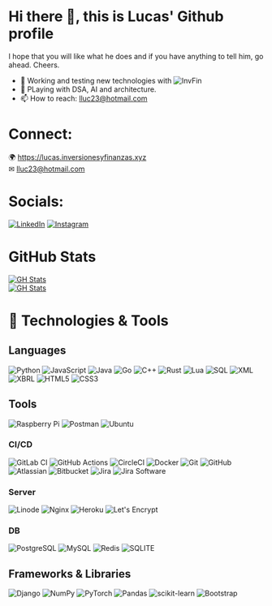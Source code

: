 # Hi there 👋, this is Lucas' Github profile

I hope that you will like what he does and if you have anything to tell him, go ahead. Cheers.

- 🔭 Working and testing new technologies with ![InvFin](https://github.com/InvFin) 
- 🌱 PLaying with DSA, AI and architecture. 
- 📫 How to reach: lluc23@hotmail.com

# Connect:
🌍 https://lucas.inversionesyfinanzas.xyz <br>
✉ lluc23@hotmail.com

# Socials:
[![LinkedIn](https://img.shields.io/badge/LinkedIn-%231a1a1b.svg?style=for-the-badge&logo=linkedin)](https://www.linkedin.com/in/lucas-montes/)
[![Instagram](https://img.shields.io/badge/Instagram-%231a1a1b?style=for-the-badge&logo=instagram)](https://www.instagram.com/lucas_mnts/)

# GitHub Stats
[![GH Stats](https://github-readme-streak-stats.herokuapp.com/?user=lucas-montes&theme=dark&hide_border=false)](https://github.com/lucas-montes)<br/>
[![GH Stats](https://github-readme-stats.vercel.app/api/top-langs?username=lucas-montes&theme=dark&hide_border=false&include_all_commits=true&count_private=true&layout=compact)](https://github.com/lucas-montes)

# 🔧 Technologies & Tools
## Languages
![Python](https://img.shields.io/badge/python-%231a1a1b?style=for-the-badge&logo=python)
![JavaScript](https://img.shields.io/badge/Javascript-%231a1a1b?style=for-the-badge&logo=JavaScript)
![Java](https://img.shields.io/badge/java-%231a1a1b?style=for-the-badge&logo=java)
![Go](https://img.shields.io/badge/Go-%231a1a1b?style=for-the-badge&logo=Go)
![C++](https://img.shields.io/badge/C++-%231a1a1b?style=for-the-badge&logo=cplusplus)
![Rust](https://img.shields.io/badge/Rust-%231a1a1b?style=for-the-badge&logo=Rust)
![Lua](https://img.shields.io/badge/Lua-%231a1a1b?style=for-the-badge&logo=Lua)
![SQL](https://img.shields.io/badge/SQL-%231a1a1b?style=for-the-badge&logo=sql)
![XML](https://img.shields.io/badge/XML-%231a1a1b?style=for-the-badge&logo=xml)
![XBRL](https://img.shields.io/badge/XBRL-%231a1a1b?style=for-the-badge&logo=XBRL)
![HTML5](https://img.shields.io/badge/HTML5--%231a1a1b?style=for-the-badge&logo=html5)
![CSS3](https://img.shields.io/badge/CSS3--%231a1a1b?style=for-the-badge&logo=css3)

## Tools
![Raspberry Pi](https://img.shields.io/badge/RaspberryPi-%231a1a1b?style=for-the-badge&logo=Raspberry-Pi)
![Postman](https://img.shields.io/static/v1?style=for-the-badge&message=Postman&color=FF6C37&logo=Postman&logoColor=FFFFFF&label=)
![Ubuntu](https://img.shields.io/static/v1?style=for-the-badge&message=Ubuntu&color=E95420&logo=Ubuntu&logoColor=FFFFFF&label=)

### CI/CD
![GitLab CI](https://img.shields.io/badge/gitlab%20ci-%23181717.svg?style=for-the-badge&logo=gitlab&logoColor=white)
![GitHub Actions](https://img.shields.io/badge/github%20actions-%231a1a1b.svg?style=for-the-badge&logo=githubactions)
![CircleCI](https://img.shields.io/badge/circle%20ci-%23161616.svg?style=for-the-badge&logo=circleci&logoColor=white)
![Docker](https://img.shields.io/badge/-Docker-%231a1a1b.svg?style=for-the-badge&logo=docker)
![Git](https://img.shields.io/badge/-Git-%231a1a1b.svg?style=for-the-badge&logo=git)
![GitHub](https://img.shields.io/badge/-GitHub-%231a1a1b.svg?style=for-the-badge&logo=github)
![Atlassian](https://img.shields.io/static/v1?style=for-the-badge&message=Atlassian&color=0052CC&logo=Atlassian&logoColor=FFFFFF&label=)
![Bitbucket](https://img.shields.io/static/v1?style=for-the-badge&message=Bitbucket&color=0052CC&logo=Bitbucket&logoColor=FFFFFF&label=)
![Jira](https://img.shields.io/static/v1?style=for-the-badge&message=Jira&color=0052CC&logo=Jira&logoColor=FFFFFF&label=)
![Jira Software](https://img.shields.io/static/v1?style=for-the-badge&message=Jira+Software&color=0052CC&logo=Jira+Software&logoColor=FFFFFF&label=)

### Server
![Linode](https://img.shields.io/badge/Linode-%231a1a1b.svg?style=for-the-badge&logo=linode) 
![Nginx](https://img.shields.io/badge/nginx-%231a1a1b.svg?style=for-the-badge&logo=nginx)
![Heroku](https://img.shields.io/badge/-Heroku-%231a1a1b.svg?style=for-the-badge&logo=heroku)
![Let's Encrypt](https://img.shields.io/static/v1?style=for-the-badge&message=Let%27s+Encrypt&color=003A70&logo=Let%27s+Encrypt&logoColor=FFFFFF&label=)

### DB
![PostgreSQL](https://img.shields.io/badge/-PostgreSQL-%231a1a1b.svg?style=for-the-badge&logo=postgresql)
![MySQL](https://img.shields.io/badge/MySQL-%231a1a1b.svg?style=for-the-badge&logo=mysql)
![Redis](https://img.shields.io/badge/-Redis-%231a1a1b?style=for-the-badge&logo=Redis)
![SQLITE](https://img.shields.io/badge/-SQLite-%231a1a1b?style=for-the-badge&logo=SQLite)

## Frameworks & Libraries
![Django](https://img.shields.io/badge/Django-%231a1a1b.svg?style=for-the-badge&logo=django) 
![NumPy](https://img.shields.io/badge/numpy-%231a1a1b.svg?style=for-the-badge&logo=numpy)
![PyTorch](https://img.shields.io/badge/pytorch-%231a1a1b.svg?style=for-the-badge&logo=pytorch) 
![Pandas](https://img.shields.io/badge/pandas-%231a1a1b.svg?style=for-the-badge&logo=pandas) 
![scikit-learn](https://img.shields.io/badge/scikit--learn-%231a1a1b.svg?style=for-the-badge&logo=scikit-learn) 
![Bootstrap](https://img.shields.io/badge/-Bootstrap-%231a1a1b?style=for-the-badge&logo=bootstrap)
